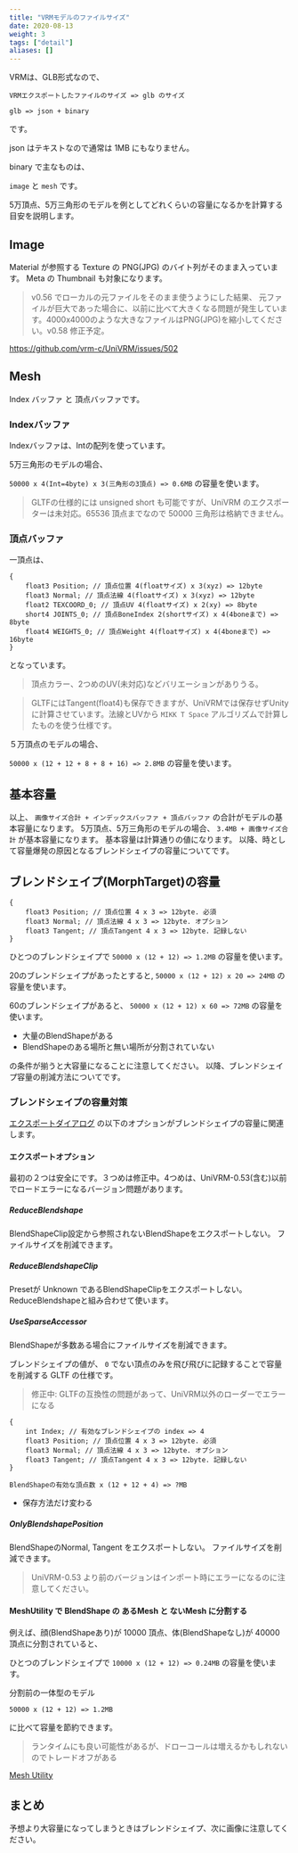 ```yaml
---
title: "VRMモデルのファイルサイズ"
date: 2020-08-13
weight: 3
tags: ["detail"]
aliases: []
---
```


VRMは、GLB形式なので、

`VRMエクスポートしたファイルのサイズ => glb のサイズ`

`glb => json + binary`

です。

json はテキストなので通常は 1MB にもなりません。

binary で主なものは、

`image` と `mesh` です。

5万頂点、5万三角形のモデルを例としてどれくらいの容量になるかを計算する目安を説明します。

## Image

Material が参照する Texture の PNG(JPG) のバイト列がそのまま入っています。
Meta の Thumbnail も対象になります。

> v0.56 でローカルの元ファイルをそのまま使うようにした結果、
元ファイルが巨大であった場合に、以前に比べて大きくなる問題が発生しています。4000x4000のような大きなファイルはPNG(JPG)を縮小してください。v0.58 修正予定。

https://github.com/vrm-c/UniVRM/issues/502

## Mesh

Index バッファ と 頂点バッファです。

### Indexバッファ

Indexバッファは、Intの配列を使っています。

5万三角形のモデルの場合、

`50000 x 4(Int=4byte) x 3(三角形の3頂点) => 0.6MB` の容量を使います。

> GLTFの仕様的には unsigned short も可能ですが、UniVRM のエクスポーターは未対応。65536 頂点までなので 50000 三角形は格納できません。

### 頂点バッファ

一頂点は、

```
{
    float3 Position; // 頂点位置 4(floatサイズ) x 3(xyz) => 12byte
    float3 Normal; // 頂点法線 4(floatサイズ) x 3(xyz) => 12byte
    float2 TEXCOORD_0; // 頂点UV 4(floatサイズ) x 2(xy) => 8byte
    short4 JOINTS_0; // 頂点BoneIndex 2(shortサイズ) x 4(4boneまで) => 8byte
    float4 WEIGHTS_0; // 頂点Weight 4(floatサイズ) x 4(4boneまで) => 16byte
}
```

となっています。

> 頂点カラー、2つめのUV(未対応)などバリエーションがありうる。

> GLTFにはTangent(float4)も保存できますが、UniVRMでは保存せずUnityに計算させています。法線とUVから `MIKK T Space` アルゴリズムで計算したものを使う仕様です。

５万頂点のモデルの場合、

`50000 x (12 + 12 + 8 + 8 + 16) => 2.8MB` の容量を使います。

## 基本容量

以上、 `画像サイズ合計 + インデックスバッファ + 頂点バッファ` の合計がモデルの基本容量になります。
5万頂点、5万三角形のモデルの場合、 `3.4MB + 画像サイズ合計` が基本容量になります。
基本容量は計算通りの値になります。
以降、時として容量爆発の原因となるブレンドシェイプの容量についてです。

## ブレンドシェイプ(MorphTarget)の容量

```ブレンドシェイプ頂点
{
    float3 Position; // 頂点位置 4 x 3 => 12byte. 必須
    float3 Normal; // 頂点法線 4 x 3 => 12byte. オプション
    float3 Tangent; // 頂点Tangent 4 x 3 => 12byte. 記録しない
}
```

ひとつのブレンドシェイプで `50000 x (12 + 12) => 1.2MB` の容量を使います。

20のブレンドシェイプがあったとすると,
`50000 x (12 + 12) x 20 => 24MB` の容量を使います。

60のブレンドシェイプがあると、
`50000 x (12 + 12) x 60 => 72MB` の容量を使います。

* 大量のBlendShapeがある
* BlendShapeのある場所と無い場所が分割されていない

の条件が揃うと大容量になることに注意してください。
以降、ブレンドシェイプ容量の削減方法についてです。

### ブレンドシェイプの容量対策

[エクスポートダイアログ](/univrm/export/univrm_export)
の以下のオプションがブレンドシェイプの容量に関連します。

#### エクスポートオプション

最初の２つは安全にです。３つめは修正中。4つめは、UniVRM-0.53(含む)以前でロードエラーになるバージョン問題があります。

##### ReduceBlendshape
BlendShapeClip設定から参照されないBlendShapeをエクスポートしない。
ファイルサイズを削減できます。

##### ReduceBlendshapeClip
Presetが Unknown であるBlendShapeClipをエクスポートしない。
ReduceBlendshapeと組み合わせて使います。

##### UseSparseAccessor
BlendShapeが多数ある場合にファイルサイズを削減できます。

ブレンドシェイプの値が、 `0` でない頂点のみを飛び飛びに記録することで容量を削減する GLTF の仕様です。

> 修正中: GLTFの互換性の問題があって、UniVRM以外のローダーでエラーになる

```ブレンドシェイプ頂点
{
    int Index; // 有効なブレンドシェイプの index => 4
    float3 Position; // 頂点位置 4 x 3 => 12byte. 必須
    float3 Normal; // 頂点法線 4 x 3 => 12byte. オプション
    float3 Tangent; // 頂点Tangent 4 x 3 => 12byte. 記録しない
}
```

`BlendShapeの有効な頂点数 x (12 + 12 + 4) => ?MB`

* 保存方法だけ変わる

##### OnlyBlendshapePosition
BlendShapeのNormal, Tangent をエクスポートしない。
ファイルサイズを削減できます。

> UniVRM-0.53 より前のバージョンはインポート時にエラーになるのに注意してください。

#### MeshUtility で BlendShape の あるMesh と ないMesh に分割する

例えば、顔(BlendShapeあり)が 10000 頂点、体(BlendShapeなし)が 40000 頂点に分割されていると、

ひとつのブレンドシェイプで `10000 x (12 + 12) => 0.24MB` の容量を使います。

分割前の一体型のモデル

`50000 x (12 + 12) => 1.2MB` 

に比べて容量を節約できます。

> ランタイムにも良い可能性があるが、ドローコールは増えるかもしれないのでトレードオフがある

[Mesh Utility](/gltf/mesh_utility)

## まとめ

予想より大容量になってしまうときはブレンドシェイプ、次に画像に注意してください。
